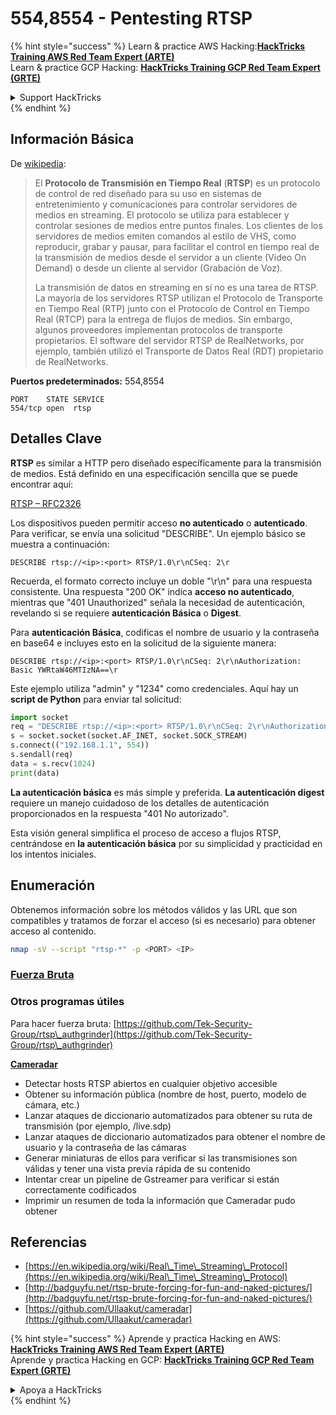 # 554,8554 - Pentesting RTSP

{% hint style="success" %}
Learn & practice AWS Hacking:<img src="/.gitbook/assets/arte.png" alt="" data-size="line">[**HackTricks Training AWS Red Team Expert (ARTE)**](https://training.hacktricks.xyz/courses/arte)<img src="/.gitbook/assets/arte.png" alt="" data-size="line">\
Learn & practice GCP Hacking: <img src="/.gitbook/assets/grte.png" alt="" data-size="line">[**HackTricks Training GCP Red Team Expert (GRTE)**<img src="/.gitbook/assets/grte.png" alt="" data-size="line">](https://training.hacktricks.xyz/courses/grte)

<details>

<summary>Support HackTricks</summary>

* Check the [**subscription plans**](https://github.com/sponsors/carlospolop)!
* **Join the** 💬 [**Discord group**](https://discord.gg/hRep4RUj7f) or the [**telegram group**](https://t.me/peass) or **follow** us on **Twitter** 🐦 [**@hacktricks\_live**](https://twitter.com/hacktricks\_live)**.**
* **Share hacking tricks by submitting PRs to the** [**HackTricks**](https://github.com/carlospolop/hacktricks) and [**HackTricks Cloud**](https://github.com/carlospolop/hacktricks-cloud) github repos.

</details>
{% endhint %}

## Información Básica

De [wikipedia](https://en.wikipedia.org/wiki/Real\_Time\_Streaming\_Protocol):

> El **Protocolo de Transmisión en Tiempo Real** (**RTSP**) es un protocolo de control de red diseñado para su uso en sistemas de entretenimiento y comunicaciones para controlar servidores de medios en streaming. El protocolo se utiliza para establecer y controlar sesiones de medios entre puntos finales. Los clientes de los servidores de medios emiten comandos al estilo de VHS, como reproducir, grabar y pausar, para facilitar el control en tiempo real de la transmisión de medios desde el servidor a un cliente (Video On Demand) o desde un cliente al servidor (Grabación de Voz).
>
> La transmisión de datos en streaming en sí no es una tarea de RTSP. La mayoría de los servidores RTSP utilizan el Protocolo de Transporte en Tiempo Real (RTP) junto con el Protocolo de Control en Tiempo Real (RTCP) para la entrega de flujos de medios. Sin embargo, algunos proveedores implementan protocolos de transporte propietarios. El software del servidor RTSP de RealNetworks, por ejemplo, también utilizó el Transporte de Datos Real (RDT) propietario de RealNetworks.

**Puertos predeterminados:** 554,8554
```
PORT    STATE SERVICE
554/tcp open  rtsp
```
## Detalles Clave

**RTSP** es similar a HTTP pero diseñado específicamente para la transmisión de medios. Está definido en una especificación sencilla que se puede encontrar aquí:

[RTSP – RFC2326](https://tools.ietf.org/html/rfc2326)

Los dispositivos pueden permitir acceso **no autenticado** o **autenticado**. Para verificar, se envía una solicitud "DESCRIBE". Un ejemplo básico se muestra a continuación:

`DESCRIBE rtsp://<ip>:<port> RTSP/1.0\r\nCSeq: 2\r`

Recuerda, el formato correcto incluye un doble "\r\n" para una respuesta consistente. Una respuesta "200 OK" indica **acceso no autenticado**, mientras que "401 Unauthorized" señala la necesidad de autenticación, revelando si se requiere **autenticación Básica** o **Digest**.

Para **autenticación Básica**, codificas el nombre de usuario y la contraseña en base64 e incluyes esto en la solicitud de la siguiente manera:

`DESCRIBE rtsp://<ip>:<port> RTSP/1.0\r\nCSeq: 2\r\nAuthorization: Basic YWRtaW46MTIzNA==\r`

Este ejemplo utiliza "admin" y "1234" como credenciales. Aquí hay un **script de Python** para enviar tal solicitud:
```python
import socket
req = "DESCRIBE rtsp://<ip>:<port> RTSP/1.0\r\nCSeq: 2\r\nAuthorization: Basic YWRtaW46MTIzNA==\r\n\r\n"
s = socket.socket(socket.AF_INET, socket.SOCK_STREAM)
s.connect(("192.168.1.1", 554))
s.sendall(req)
data = s.recv(1024)
print(data)
```
**La autenticación básica** es más simple y preferida. **La autenticación digest** requiere un manejo cuidadoso de los detalles de autenticación proporcionados en la respuesta "401 No autorizado".

Esta visión general simplifica el proceso de acceso a flujos RTSP, centrándose en **la autenticación básica** por su simplicidad y practicidad en los intentos iniciales.

## Enumeración

Obtenemos información sobre los métodos válidos y las URL que son compatibles y tratamos de forzar el acceso (si es necesario) para obtener acceso al contenido.
```bash
nmap -sV --script "rtsp-*" -p <PORT> <IP>
```
### [Fuerza Bruta](../generic-methodologies-and-resources/brute-force.md#rtsp)

### **Otros programas útiles**

Para hacer fuerza bruta: [https://github.com/Tek-Security-Group/rtsp\_authgrinder](https://github.com/Tek-Security-Group/rtsp\_authgrinder)

[**Cameradar**](https://github.com/Ullaakut/cameradar)

* Detectar hosts RTSP abiertos en cualquier objetivo accesible
* Obtener su información pública (nombre de host, puerto, modelo de cámara, etc.)
* Lanzar ataques de diccionario automatizados para obtener su ruta de transmisión (por ejemplo, /live.sdp)
* Lanzar ataques de diccionario automatizados para obtener el nombre de usuario y la contraseña de las cámaras
* Generar miniaturas de ellos para verificar si las transmisiones son válidas y tener una vista previa rápida de su contenido
* Intentar crear un pipeline de Gstreamer para verificar si están correctamente codificados
* Imprimir un resumen de toda la información que Cameradar pudo obtener

## Referencias

* [https://en.wikipedia.org/wiki/Real\_Time\_Streaming\_Protocol](https://en.wikipedia.org/wiki/Real\_Time\_Streaming\_Protocol)
* [http://badguyfu.net/rtsp-brute-forcing-for-fun-and-naked-pictures/](http://badguyfu.net/rtsp-brute-forcing-for-fun-and-naked-pictures/)
* [https://github.com/Ullaakut/cameradar](https://github.com/Ullaakut/cameradar)

{% hint style="success" %}
Aprende y practica Hacking en AWS:<img src="/.gitbook/assets/arte.png" alt="" data-size="line">[**HackTricks Training AWS Red Team Expert (ARTE)**](https://training.hacktricks.xyz/courses/arte)<img src="/.gitbook/assets/arte.png" alt="" data-size="line">\
Aprende y practica Hacking en GCP: <img src="/.gitbook/assets/grte.png" alt="" data-size="line">[**HackTricks Training GCP Red Team Expert (GRTE)**<img src="/.gitbook/assets/grte.png" alt="" data-size="line">](https://training.hacktricks.xyz/courses/grte)

<details>

<summary>Apoya a HackTricks</summary>

* Revisa los [**planes de suscripción**](https://github.com/sponsors/carlospolop)!
* **Únete al** 💬 [**grupo de Discord**](https://discord.gg/hRep4RUj7f) o al [**grupo de telegram**](https://t.me/peass) o **síguenos** en **Twitter** 🐦 [**@hacktricks\_live**](https://twitter.com/hacktricks\_live)**.**
* **Comparte trucos de hacking enviando PRs a los** [**HackTricks**](https://github.com/carlospolop/hacktricks) y [**HackTricks Cloud**](https://github.com/carlospolop/hacktricks-cloud) repositorios de github.

</details>
{% endhint %}
